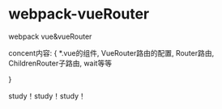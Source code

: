 # webpack-vueRouter

webpack vue&vueRouter 

concent内容: {
  *.vue的组件,
  VueRouter路由的配置,
  Router路由,
  ChildrenRouter子路由,
  wait等等
  
}

study！study！study！

